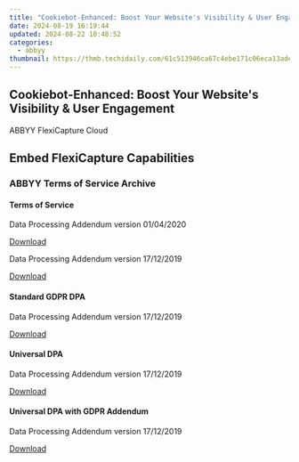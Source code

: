 ```yaml
---
title: "Cookiebot-Enhanced: Boost Your Website's Visibility & User Engagement"
date: 2024-08-19 16:19:44
updated: 2024-08-22 10:48:52
categories:
  - abbyy
thumbnail: https://thmb.techidaily.com/61c513946ca67c4ebe171c06eca13adeadd0c93b5bf89d5e42f26ac56570469b.jpg
---
```


## Cookiebot-Enhanced: Boost Your Website's Visibility & User Engagement

ABBYY FlexiCapture Cloud

## Embed FlexiCapture Capabilities

### ABBYY Terms of Service Archive

#### Terms of Service

Data Processing Addendum version 01/04/2020

[Download](https://www.abbyy.com/media/33664/abbyy%5Ffc%5Fcloud%5Fterms%5Fof%5Fservice%5F01042020.pdf)

Data Processing Addendum version 17/12/2019

[Download](https://www.abbyy.com/media/24313/abbyy%5Ffc%5Fcloud%5Fterms%5Fof%5Fservice%5F17dec2019.pdf)

#### Standard GDPR DPA

Data Processing Addendum version 17/12/2019

[Download](https://www.abbyy.com/media/24312/abbyy%5Ffc%5Fcloud%5Fstandard%5Fgdpr%5Fdpa.pdf)

#### Universal DPA

Data Processing Addendum version 17/12/2019

[Download](https://www.abbyy.com/media/24314/abbyy%5Ffc%5Fcloud%5Funiversal%5Fdpa.pdf)

#### Universal DPA with GDPR Addendum

Data Processing Addendum version 17/12/2019

[Download](https://www.abbyy.com/media/24315/abbyy%5Ffc%5Fcloud%5Funiversal%5Fdpa%5Fwith%5Fgdpr%5Faddendum.pdf)



<ins class="adsbygoogle"
     style="display:block"
     data-ad-format="autorelaxed"
     data-ad-client="ca-pub-7571918770474297"
     data-ad-slot="1223367746"></ins>



<ins class="adsbygoogle"
     style="display:block"
     data-ad-client="ca-pub-7571918770474297"
     data-ad-slot="8358498916"
     data-ad-format="auto"
     data-full-width-responsive="true"></ins>
